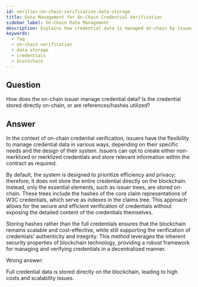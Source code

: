 ```yaml
---
id: verifier-on-chain-verification-data-storage
title: Data Management for On-Chain Credential Verification
sidebar_label: On-Chain Data Management
description: Explains how credential data is managed on-chain by issuers, including the use of non-merklized/merklized credentials and storage practices.
keywords:
  - faq
  - on-chain verification
  - data storage
  - credentials
  - blockchain
---
```


## Question

How does the on-chain issuer manage credential data? Is the credential stored directly on-chain, or are references/hashes utilized?

## Answer

In the context of on-chain credential verification, issuers have the flexibility to manage credential data in various ways, depending on their specific needs and the design of their system. Issuers can opt to create either non-merklized or merklized credentials and store relevant information within the contract as required.

By default, the system is designed to prioritize efficiency and privacy; therefore, it does not store the entire credential directly on the blockchain. Instead, only the essential elements, such as issuer trees, are stored on-chain. These trees include the hashes of the core claim representations of W3C credentials, which serve as indexes in the claims tree. This approach allows for the secure and efficient verification of credentials without exposing the detailed content of the credentials themselves.

Storing hashes rather than the full credentials ensures that the blockchain remains scalable and cost-effective, while still supporting the verification of credentials' authenticity and integrity. This method leverages the inherent security properties of blockchain technology, providing a robust framework for managing and verifying credentials in a decentralized manner.

<div className="hidden">
Wrong answer:

Full credential data is stored directly on the blockchain, leading to high costs and scalability issues.

</div>
